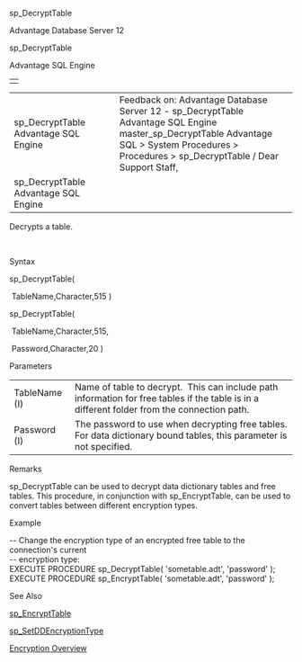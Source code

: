 sp\_DecryptTable




Advantage Database Server 12  

sp\_DecryptTable

Advantage SQL Engine

|  |
| --- |
|  |

|  |  |  |  |  |
| --- | --- | --- | --- | --- |
| sp\_DecryptTable  Advantage SQL Engine |  |  | Feedback on: Advantage Database Server 12 - sp\_DecryptTable Advantage SQL Engine master\_sp\_DecryptTable Advantage SQL > System Procedures > Procedures > sp\_DecryptTable / Dear Support Staff, |  |
| sp\_DecryptTable  Advantage SQL Engine |  |  |  |  |

Decrypts a table.

 

Syntax

sp\_DecryptTable(

 TableName,Character,515 )

sp\_DecryptTable(

 TableName,Character,515,

 Password,Character,20 )

Parameters

|  |  |
| --- | --- |
| TableName (I) | Name of table to decrypt.  This can include path information for free tables if the table is in a different folder from the connection path. |
| Password (I) | The password to use when decrypting free tables. For data dictionary bound tables, this parameter is not specified. |

Remarks

sp\_DecryptTable can be used to decrypt data dictionary tables and free tables. This procedure, in conjunction with sp\_EncryptTable, can be used to convert tables between different encryption types.

Example

-- Change the encryption type of an encrypted free table to the connection's current  
-- encryption type:  
EXECUTE PROCEDURE sp\_DecryptTable( 'sometable.adt', 'password' );  
EXECUTE PROCEDURE sp\_EncryptTable( 'sometable.adt', 'password' );

See Also

[sp\_EncryptTable](master_sp_encrypttable.htm)

[sp\_SetDDEncryptionType](master_sp_setddencryptiontype.htm)

[Encryption Overview](master_encryption.htm)